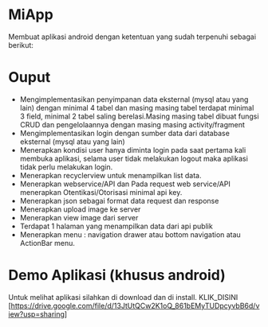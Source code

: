 # MiApp
Membuat aplikasi android dengan ketentuan yang sudah terpenuhi sebagai berikut:

# Ouput

<ul>

  <li>Mengimplementasikan penyimpanan data eksternal (mysql atau yang lain) dengan minimal 4 tabel dan masing masing tabel terdapat minimal 3 field, minimal 2 tabel saling berelasi.Masing masing tabel dibuat fungsi CRUD dan pengelolaannya dengan masing masing activity/fragment</li>

  <li>Mengimplementasikan login dengan sumber data dari database eksternal (mysql atau yang lain)</li>
  
  <li>Menerapkan kondisi user hanya diminta login pada saat pertama kali membuka aplikasi, selama user tidak melakukan logout maka aplikasi tidak perlu melakukan login.</li>
  
  <li>Menerapkan recyclerview untuk menampilkan list data.</li>
  
  <li>Menerapkan webservice/API dan Pada request web service/API menerapkan Otentikasi/Otorisasi minimal api key.</li>
  
  <li>Menerapkan json sebagai format data request dan response</li>
  
  <li>Menerapkan upload image ke server</li>
  
  <li>Menerapkan view image dari server</li>
  
  <li>Terdapat 1 halaman yang menampilkan data dari api publik</li>
  
  <li>Menerapkan menu : navigation drawer atau bottom navigation atau ActionBar menu.</li>

</ul>

# Demo Aplikasi (khusus android)

Untuk melihat aplikasi silahkan di download dan di install. KLIK_DISINI [https://drive.google.com/file/d/13JtUtQCw2K1oQ_861bEMyTUDpcyvbB6d/view?usp=sharing]



